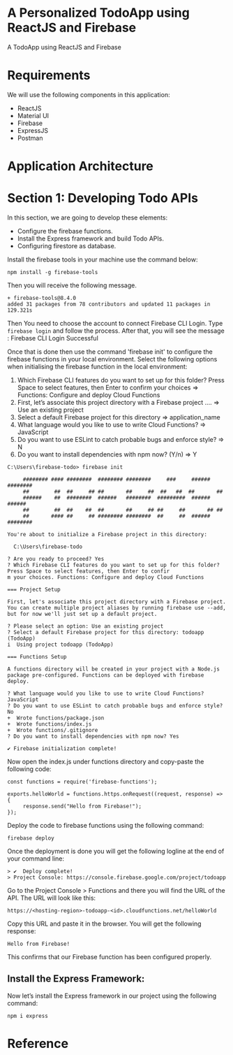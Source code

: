 # A Personalized TodoApp using ReactJS and Firebase
A TodoApp using ReactJS and Firebase

# Requirements

We will use the following components in this application:

- ReactJS
- Material UI
- Firebase
- ExpressJS
- Postman


# Application Architecture
[](https://www.freecodecamp.org/news/content/images/2020/04/TodoApp-1.png)

# Section 1: Developing Todo APIs
In this section, we are going to develop these elements:

- Configure the firebase functions.
- Install the Express framework and build Todo APIs.
- Configuring firestore as database.

Install the firebase tools in your machine use the command below:

```npm install -g firebase-tools```

Then you will receive the following message.

```
+ firebase-tools@8.4.0
added 31 packages from 78 contributors and updated 11 packages in 129.321s
```

Then You need to choose the account to connect Firebase CLI Login. Type ```firebase login``` and follow the process.
After that, you will see the message : Firebase CLI Login Successful


Once that is done then use the command 'firebase init' to configure the firebase functions in your local environment. Select the following options when initialising the firebase function in the local environment:

1. Which Firebase CLI features do you want to set up for this folder? Press Space to select features, then Enter to confirm your choices => Functions: Configure and deploy Cloud Functions
2. First, let’s associate this project directory with a Firebase project …. => Use an existing project
3. Select a default Firebase project for this directory => application_name
4. What language would you like to use to write Cloud Functions? => JavaScript
5. Do you want to use ESLint to catch probable bugs and enforce style? => N
6. Do you want to install dependencies with npm now? (Y/n) => Y

```Shell
C:\Users\firebase-todo> firebase init

     ######## #### ########  ######## ########     ###     ######  ########
     ##        ##  ##     ## ##       ##     ##  ##   ##  ##       ##
     ######    ##  ########  ######   ########  #########  ######  ######
     ##        ##  ##    ##  ##       ##     ## ##     ##       ## ##
     ##       #### ##     ## ######## ########  ##     ##  ######  ########

You're about to initialize a Firebase project in this directory:

  C:\Users\firebase-todo

? Are you ready to proceed? Yes
? Which Firebase CLI features do you want to set up for this folder? Press Space to select features, then Enter to confir
m your choices. Functions: Configure and deploy Cloud Functions

=== Project Setup

First, let's associate this project directory with a Firebase project.
You can create multiple project aliases by running firebase use --add,
but for now we'll just set up a default project.

? Please select an option: Use an existing project
? Select a default Firebase project for this directory: todoapp (TodoApp)
i  Using project todoapp (TodoApp)

=== Functions Setup

A functions directory will be created in your project with a Node.js
package pre-configured. Functions can be deployed with firebase deploy.

? What language would you like to use to write Cloud Functions? JavaScript
? Do you want to use ESLint to catch probable bugs and enforce style? No
+  Wrote functions/package.json
+  Wrote functions/index.js
+  Wrote functions/.gitignore
? Do you want to install dependencies with npm now? Yes
```


```
✔ Firebase initialization complete!
```

Now open the index.js under functions directory and copy-paste the following code:
```
const functions = require('firebase-functions');

exports.helloWorld = functions.https.onRequest((request, response) => {
     response.send("Hello from Firebase!");
});
```


Deploy the code to firebase functions using the following command:

```
firebase deploy
```

Once the deployment is done you will get the following logline at the end of your command line:

```
> ✔  Deploy complete!
> Project Console: https://console.firebase.google.com/project/todoapp
```

Go to the Project Console > Functions and there you will find the URL of the API. The URL will look like this:
```
https://<hosting-region>-todoapp-<id>.cloudfunctions.net/helloWorld
```

Copy this URL and paste it in the browser. You will get the following response:

```
Hello from Firebase!
```

This confirms that our Firebase function has been configured properly.


## Install the Express Framework:
Now let’s install the Express framework in our project using the following command:

```npm i express```

# Reference
